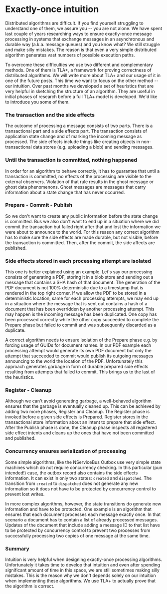 # Exactly-once intuition

Distributed algorithms are difficult. If you find yourself struggling to understand one of them, we assure you -- you are not alone. We have spent last couple of years researching ways to ensure exactly-once message processing in systems that exchange messages in an asynchronous and durable way (a.k.a. message queues) and you know what? We still struggle and make silly mistakes. The reason is that even a very simple distributed algorithm generates vast numbers of possible execution paths.

To overcome these difficulties we use two different and complementary methods. One of them is TLA+, a framework for proving correctness of distributed algorithms. We will write more about TLA+ and our usage of it in one of the future posts. This time we want to focus on the other method -- our intuition. Over past months we developed a set of heuristics that are very helpful in sketching the structure of an algorithm. They are useful in initial phases of research before a full TLA+ model is developed. We'd like to introduce you some of them.

### The transaction and the side effects

The outcome of processing a message consists of two parts. There is a transactional part and a side effects part. The transaction consists of application state change and of marking the incoming message as processed. The side effects include things like creating objects in non-transactional data stores (e.g. uploading a blob) and sending messages.

### Until the transaction is committed, nothing happened

In order for an algorithm to behave correctly, it has to guarantee that until a transaction is committed, no effects of the processing are visible to the external observers. Violation of that rule results in the ghost message or ghost data phenomenons. Ghost messages are messages that carry information about a state change that has never occurred.

### Prepare - Commit - Publish

So we don't want to create any public information before the state change is committed. Bus we also don't want to end up in a situation where we did commit the transaction but failed right after that and lost the information we were about to announce to the world. For this reason any correct algorithm has to make sure the side effects are made durable, but not visible, before the transaction is committed. Then, after the commit, the side affects are published.

### Side effects stored in each processing attempt are isolated

This one is better explained using an example. Let's say our processing consists of generating a PDF, storing it in a blob store and sending out a message that contains a SHA hash of that document. The generation of the PDF document is not 100% deterministic due to a timestamp that is rendered in the top right corner. If we allow the PDF to be stored in a deterministic location, same for each processing attempts, we may end up in a situation where the message that is sent out contains a hash of a document that has been overridden by another processing attempt. This may happen is the incoming message has been duplicated. One copy has been processed correctly while the other copy succeeded to complete the Prepare phase but failed to commit and was subsequently discarded as a duplicate.

A correct algorithm needs to ensure isolation of the Prepare phase e.g. by forcing usage of GUIDs for document names. In our PDF example each processing attempt would generate its own PDF document but only the attempt that succeeded to commit would publish its outgoing messages announcing to the world the location of the PDF. Unfortunately this approach generates garbage in form of durable prepared side effects resulting from attempts that failed to commit. This brings us to the last of the heuristics.

### Register - Cleanup

Although we can't avoid generating garbage, a well-behaved algorithm ensures that the garbage is eventually cleaned up. This can be achieved by adding two more phases, Register and Cleanup. The Register phase is invoked before a given side effects is Prepared. Register stores in the transactional store information about an intent to prepare that side effect. After the Publish phase is done, the Cleanup phase inspects all registered side effect intents and cleans up the ones that have not been committed and published.

### Concurrency ensures serialization of processing

Some simple algorithms, like the NServiceBus Outbox use very simple state machines which do not require concurrency checking. In this particular (pun intended!) case, the outbox record also contains the side effects information. It can exist in only two states: `created` and `dispatched`. The transition from `created` to `dispatched` does not generate any new information so it does not have to be protected by concurrency control to prevent lost writes.

In more complex algorithms, however, the state transitions do generate new information and have to be protected. One example is an algorithm that ensures that each document processes each message exactly once. In that scenario a document has to contain a list of already processed messages. Updates of the document that include adding a message ID to that list have to be protected by concurrency control to prevent two processes from successfully processing two copies of one message at the same time.  

### Summary

Intuition is very helpful when designing exactly-once processing algorithms. Unfortunately it takes time to develop that intuition and even after spending significant amount of time in this space, we are still sometimes making silly mistakes. This is the reason why we don't depends solely on our intuition when implementing these algorithms. We use TLA+ to actually prove that the algorithm is correct.
